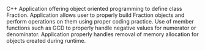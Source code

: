 C++ Application offering object oriented programming to define class Fraction. Application allows user to properly
build Fraction objects and perform operations on them using proper coding practice. Use of member functions such as GCD to properly 
handle negative values for numerator or denominator. Application properly handles removal of memory allocation for objects created 
during runtime. 
